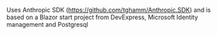 Uses Anthropic SDK (https://github.com/tghamm/Anthropic.SDK) and is based on a Blazor start project from DevExpress, Microsoft Identity management and Postgresql
